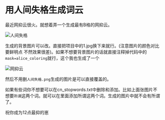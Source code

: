 # 用人间失格生成词云

最近网抑云很火。就想着弄一个生成最有B格的网抑云。

![人间失格](https://zouyishan.oss-cn-beijing.aliyuncs.com/images/20201204122421)



生成的背景图片可以改。直接把项目中的1.jpg换下来就行。(注意图片的颜色对比要鲜明点 不然效果很差)。如果不想要背景图片的话就直接注释掉代码中的 `mask=alice_coloring`就行，这个我也生成了一个

![网抑云](https://zouyishan.oss-cn-beijing.aliyuncs.com/images/20201204122419)



然后不用删`人间失格.png`生成的图片是可以直接覆盖的。

如果有些词你不想要可以在cn_stopwords.txt中删除和添加。比如上面张图片不想要`所谓`这两个词。就可以在里面添加所谓这两个词。生成的图片中就不会有所谓了。

祝你成为12点最抑的崽
